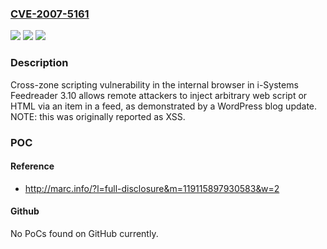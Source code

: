 ### [CVE-2007-5161](https://cve.mitre.org/cgi-bin/cvename.cgi?name=CVE-2007-5161)
![](https://img.shields.io/static/v1?label=Product&message=n%2Fa&color=blue)
![](https://img.shields.io/static/v1?label=Version&message=n%2Fa&color=blue)
![](https://img.shields.io/static/v1?label=Vulnerability&message=n%2Fa&color=brighgreen)

### Description

Cross-zone scripting vulnerability in the internal browser in i-Systems Feedreader 3.10 allows remote attackers to inject arbitrary web script or HTML via an item in a feed, as demonstrated by a WordPress blog update.  NOTE: this was originally reported as XSS.

### POC

#### Reference
- http://marc.info/?l=full-disclosure&m=119115897930583&w=2

#### Github
No PoCs found on GitHub currently.

